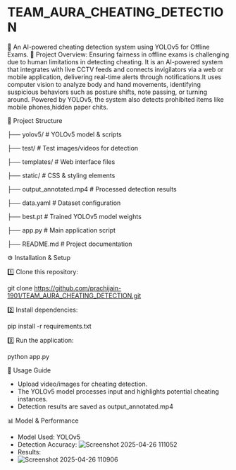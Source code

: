 # TEAM_AURA_CHEATING_DETECTION
🎯 An AI-powered cheating detection system using YOLOv5 for Offline Exams.
🚀 Project Overview:
Ensuring fairness in offline exams is challenging due to human limitations in detecting cheating. It is an AI-powered system that integrates with live CCTV feeds and connects invigilators via a web or mobile application, delivering real-time alerts through notifications.It uses computer vision to analyze body and hand movements, identifying suspicious behaviors such as posture shifts, note passing, or turning around.
Powered by YOLOv5, the system also detects prohibited items like mobile phones,hidden paper chits.

📂 Project Structure

├── yolov5/                 # YOLOv5 model & scripts

├── test/                   # Test images/videos for detection

├── templates/              # Web interface files

├── static/                 # CSS & styling elements

├── output_annotated.mp4    # Processed detection results

├── data.yaml               # Dataset configuration

├── best.pt                 # Trained YOLOv5 model weights

├── app.py                  # Main application script

├── README.md               # Project documentation


⚙️ Installation & Setup


1️⃣ Clone this repository:

git clone https://github.com/prachijain-1901/TEAM_AURA_CHEATING_DETECTION.git


2️⃣ Install dependencies:

pip install -r requirements.txt


3️⃣ Run the application:

python app.py


🎥 Usage Guide
- Upload video/images for cheating detection.
- The YOLOv5 model processes input and highlights potential cheating instances.
- Detection results are saved as output_annotated.mp4
  

📊 Model & Performance
- Model Used: YOLOv5
- Detection Accuracy:
  ![Screenshot 2025-04-26 111052](https://github.com/user-attachments/assets/221b0bbc-59bf-40c1-97bf-e73c2c2011f1)
- Results:
- ![Screenshot 2025-04-26 110906](https://github.com/user-attachments/assets/e70d7e50-6b9d-4a45-9d0f-4d94acd02637)


